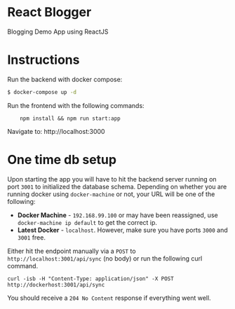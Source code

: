 React Blogger
====

Blogging Demo App using ReactJS

# Instructions

Run the backend with docker compose:

```bash
$ docker-compose up -d
```

Run the frontend with the following commands:

```
	npm install && npm run start:app
```

Navigate to: http://localhost:3000

# One time db setup

Upon starting the app you will have to hit the backend server running on port `3001` to initialized the database schema. Depending on whether you are running docker using `docker-machine` or not, your URL will be one of the following:

* **Docker Machine** - `192.168.99.100` or may have been reassigned, use `docker-machine ip default` to get the correct ip.
* **Latest Docker** - `localhost`. However, make sure you have ports `3000` and `3001` free.

Either hit the endpoint manually via a `POST` to `http://localhost:3001/api/sync` (no body) or run the following curl command.

`curl -isb -H "Content-Type: application/json" -X POST http://dockerhost:3001/api/sync`

You should receive a `204 No Content` response if everything went well.
